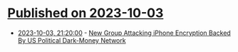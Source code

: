 # [Published on 2023-10-03](index.md)

* [2023-10-03, 21:20:00](https://it.slashdot.org/story/23/10/03/1924226/new-group-attacking-iphone-encryption-backed-by-us-political-dark-money-network?utm_source=rss1.0mainlinkanon&utm_medium=feed) - [New Group Attacking iPhone Encryption Backed By US Political Dark-Money Network](https://it.slashdot.org/story/23/10/03/1924226/new-group-attacking-iphone-encryption-backed-by-us-political-dark-money-network?utm_source=rss1.0mainlinkanon&utm_medium=feed)

